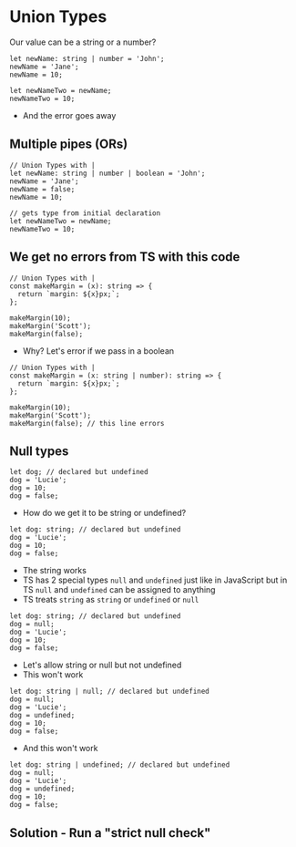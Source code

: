 # Union Types
Our value can be a string or a number?

```
let newName: string | number = 'John';
newName = 'Jane';
newName = 10;

let newNameTwo = newName;
newNameTwo = 10;
```

* And the error goes away

## Multiple pipes (ORs)
```
// Union Types with |
let newName: string | number | boolean = 'John';
newName = 'Jane';
newName = false;
newName = 10;

// gets type from initial declaration
let newNameTwo = newName;
newNameTwo = 10;
```

## We get no errors from TS with this code
```
// Union Types with |
const makeMargin = (x): string => {
  return `margin: ${x}px;`;
};

makeMargin(10);
makeMargin('Scott');
makeMargin(false);
```

* Why? Let's error if we pass in a boolean

```
// Union Types with |
const makeMargin = (x: string | number): string => {
  return `margin: ${x}px;`;
};

makeMargin(10);
makeMargin('Scott');
makeMargin(false); // this line errors
```

## Null types
```
let dog; // declared but undefined
dog = 'Lucie';
dog = 10;
dog = false;
```

* How do we get it to be string or undefined?

```
let dog: string; // declared but undefined
dog = 'Lucie';
dog = 10;
dog = false;
```

* The string works
* TS has 2 special types `null` and `undefined` just like in JavaScript but in TS `null` and `undefined` can be assigned to anything
* TS treats `string` as `string` or `undefined` or `null`

```
let dog: string; // declared but undefined
dog = null;
dog = 'Lucie';
dog = 10;
dog = false;
```

* Let's allow string or null but not undefined
* This won't work

```
let dog: string | null; // declared but undefined
dog = null;
dog = 'Lucie';
dog = undefined;
dog = 10;
dog = false;
```

* And this won't work

```
let dog: string | undefined; // declared but undefined
dog = null;
dog = 'Lucie';
dog = undefined;
dog = 10;
dog = false;
```

## Solution - Run a "strict null check"

